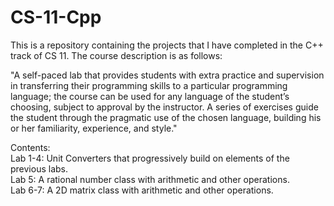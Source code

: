 # CS-11-Cpp

This is a repository containing the projects that I have completed in the C++
track of CS 11. The course description is as follows:

"A self-paced lab that provides students with extra practice and supervision
in transferring their programming skills to a particular programming language;
the course can be used for any language of the student’s choosing, subject to
approval by the instructor. A series of exercises guide the student through
the pragmatic use of the chosen language, building his or her familiarity,
experience, and style."


Contents:  
    Lab 1-4: Unit Converters that progressively build on elements of the
             previous labs.  
    Lab 5: A rational number class with arithmetic and other operations.  
    Lab 6-7: A 2D matrix class with arithmetic and other operations.  
